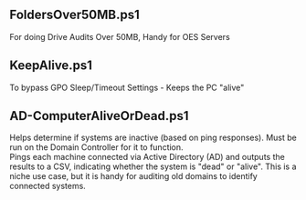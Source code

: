 ## FoldersOver50MB.ps1
For doing Drive Audits Over 50MB, Handy for OES Servers

## KeepAlive.ps1
To bypass GPO Sleep/Timeout Settings - Keeps the PC "alive"

## AD-ComputerAliveOrDead.ps1
Helps determine if systems are inactive (based on ping responses). Must be run on the Domain Controller for it to function. \
Pings each machine connected via Active Directory (AD) and outputs the results to a CSV, indicating whether the system is "dead" or "alive".
This is a niche use case, but it is handy for auditing old domains to identify connected systems.
